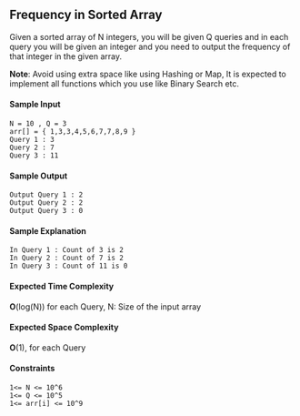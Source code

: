 ## **Frequency in Sorted Array**
Given a sorted array of N integers, you will be given Q queries and in each query you will be given an integer and you need to output the frequency of that integer in the given array. 

__Note__: Avoid using extra space like using Hashing or Map, It is expected to implement all functions which you use like Binary Search etc.

#### **Sample Input**
    N = 10 , Q = 3
    arr[] = { 1,3,3,4,5,6,7,7,8,9 }
    Query 1 : 3
    Query 2 : 7
    Query 3 : 11

#### **Sample Output**
    Output Query 1 : 2
    Output Query 2 : 2
    Output Query 3 : 0

#### **Sample Explanation**
    In Query 1 : Count of 3 is 2
    In Query 2 : Count of 7 is 2
    In Query 3 : Count of 11 is 0

#### **Expected Time Complexity**
__O__(log(N)) for each Query, N: Size of the input array
#### **Expected Space Complexity**
__O__(1), for each Query

#### **Constraints**
    1<= N <= 10^6
    1<= Q <= 10^5
    1<= arr[i] <= 10^9

